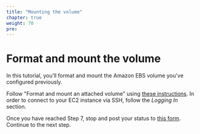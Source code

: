 ```yaml
---
title: "Mounting the volume"
chapter: true
weight: 70
pre: 
---
```


# Format and mount the volume

In this tutorial, you’ll format and mount the Amazon EBS volume you've configured previously.

Follow "Format and mount an attached volume" using [these instructions](https://docs.aws.amazon.com/AWSEC2/latest/UserGuide/ebs-using-volumes.html). In order to connect to your EC2 instance via SSH, follow the _Logging In_ section.
 
Once you have reached Step 7, stop and post your status to [this form](https://docs.google.com/spreadsheets/d/1xxHMJ_m2R-VvTCkJWQvTv6I2geRETGq9m9ezoIEyBxw/edit?usp=sharing). 
Continue to the next step.



